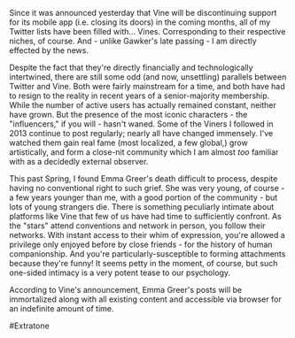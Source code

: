 Since it was announced yesterday that Vine will be discontinuing support for its mobile app (i.e. closing its doors) in the coming months, all of my Twitter lists have been filled with... Vines. Corresponding to their respective niches, of course. And - unlike Gawker's late passing - I am directly effected by the news.

Despite the fact that they're directly financially and technologically intertwined, there are still some odd (and now, unsettling) parallels between Twitter and Vine. Both were fairly mainstream for a time, and both have had to resign to the reality in recent years of a senior-majority membership. While the number of active users has actually remained constant, neither have grown. But the presence of the most iconic characters - the "influencers," if you will - hasn't waned. Some of the Viners I followed in 2013 continue to post regularly; nearly all have changed immensely. I've watched them gain real fame (most localized, a few global,) grow artistically, and form a close-nit community which I am almost *too* familiar with as a decidedly external observer.

This past Spring, I found Emma Greer's death difficult to process, despite having no conventional right to such grief. She was very young, of course - a few years younger than me, with a good portion of the community - but lots of young strangers die. There is something peculiarly intimate about platforms like Vine that few of us have had time to sufficiently confront. As the "stars" attend conventions and network in person, you follow their networks. With instant access to their whim of expression, you're allowed a privilege only enjoyed before by close friends - for the history of human companionship. And you're particularly-susceptible to forming attachments because they're funny! It seems petty in the moment, of course, but such one-sided intimacy is a very potent tease to our psychology.

According to Vine's announcement, Emma Greer's posts will be immortalized along with all existing content and accessible via browser for an indefinite amount of time.

#Extratone